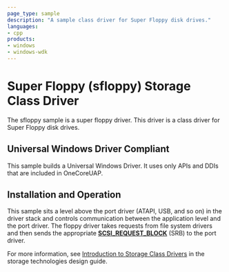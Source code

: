 ```yaml
---
page_type: sample
description: "A sample class driver for Super Floppy disk drives."
languages:
- cpp
products:
- windows
- windows-wdk
---
```


# Super Floppy (sfloppy) Storage Class Driver

The sfloppy sample is a super floppy driver. This driver is a class driver for Super Floppy disk drives.

## Universal Windows Driver Compliant

This sample builds a Universal Windows Driver. It uses only APIs and DDIs that are included in OneCoreUAP.

## Installation and Operation

This sample sits a level above the port driver (ATAPI, USB, and so on) in the driver stack and controls communication between the application level and the port driver. The floppy driver takes requests from file system drivers and then sends the appropriate [**SCSI\_REQUEST\_BLOCK**](https://docs.microsoft.com/windows-hardware/drivers/ddi/content/srb/ns-srb-_scsi_request_block) (SRB) to the port driver.

For more information, see [Introduction to Storage Class Drivers](https://docs.microsoft.com/windows-hardware/drivers/storage/introduction-to-storage-class-drivers) in the storage technologies design guide.
